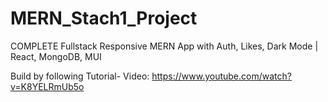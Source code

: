 # MERN_Stach1_Project
COMPLETE Fullstack Responsive MERN App with Auth, Likes, Dark Mode | React, MongoDB, MUI

Build by following Tutorial-
Video: https://www.youtube.com/watch?v=K8YELRmUb5o
